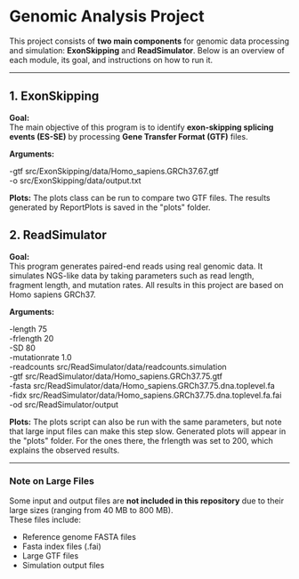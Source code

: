 # Genomic Analysis Project

This project consists of **two main components** for genomic data processing and simulation: **ExonSkipping** and **ReadSimulator**. Below is an overview of each module, its goal, and instructions on how to run it.

---

## 1. ExonSkipping

**Goal:**  
The main objective of this program is to identify **exon-skipping splicing events (ES-SE)** by processing **Gene Transfer Format (GTF)** files.

**Arguments:**

-gtf src/ExonSkipping/data/Homo_sapiens.GRCh37.67.gtf  
-o src/ExonSkipping/data/output.txt

<b>Plots:</b>
The plots class can be run to compare two GTF files. The results generated by ReportPlots is saved in the "plots" folder.

## 2. ReadSimulator

**Goal:**  
This program generates paired-end reads using real genomic data. It simulates NGS-like data by taking parameters such as read length, fragment length, and mutation rates. All results in this project are based on Homo sapiens GRCh37.

**Arguments:**  
  
-length 75  
-frlength 20  
-SD 80  
-mutationrate 1.0  
-readcounts src/ReadSimulator/data/readcounts.simulation  
-gtf src/ReadSimulator/data/Homo_sapiens.GRCh37.75.gtf  
-fasta src/ReadSimulator/data/Homo_sapiens.GRCh37.75.dna.toplevel.fa  
-fidx src/ReadSimulator/data/Homo_sapiens.GRCh37.75.dna.toplevel.fa.fai  
-od src/ReadSimulator/output

**Plots:**
The plots script can also be run with the same parameters, but note that large input files can make this step slow. Generated plots will appear in the "plots" folder. For the ones there, the frlength was set to 200, which explains the observed results.

---

### Note on Large Files

Some input and output files are **not included in this repository** due to their large sizes (ranging from 40 MB to 800 MB).  
These files include:

- Reference genome FASTA files
- Fasta index files (.fai)
- Large GTF files
- Simulation output files 
